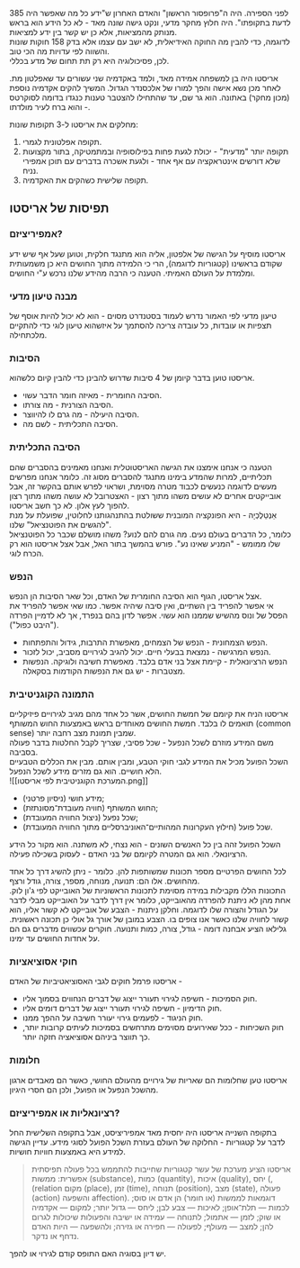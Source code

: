 385 לפני הספירה. היה ה"פרופסור הראשון" והאדם האחרון ש"ידע כל מה שאפשר היה לדעת בתקופתו". היה חלוץ מחקר מדעי, ונקט גישה שונה מאד - לא כל הידע הוא בראש מנותק מהמציאות, אלא כן יש קשר בין ידע למציאות.  
לדוגמה, כדי להבין מה החוקה האידיאלית, לא ישב עם עצמו אלא בדק 158 חוקות שונות והשווה לפי עדויות מה הכי טוב.  
לכן, פסיכולוגיה היא רק תת תחום של מדע בכללי.

אריסטו היה בן למשפחה אמידה מאד, ולמד באקדמיה שני עשורים עד שאפלטון מת. לאחר מכן נשא אישה והפך למורו של אלכסנדר הגדול. המשיך להקים אקדמיה נוספת (מכון מחקר) באתונה. הוא גר שם, עד שהתחילו להצטבר טענות כנגדו בדומה לסוקרטס - והוא ברח לעיר מולדתו.

מחלקים את אריסטו ל-3 תקופות שונות:
1. תקופה אפלטונית לגמרי.
2. תקופה יותר "מדעית" - יכולת לגעת פחות בפילוסופיה ובמתמטיקה, בתור מקצועות שלא דורשים אינטראקציה עם אף אחד - ולגעת אשכרה בדברים עם תוכן אמפירי נניח.
3. תקופה שלישית כשהקים את האקדמיה.

## תפיסות של אריסטו
### אמפיריציזם?
אריסטו מוסיף על הגישה של אלפטון, אליה הוא מתנגד חלקית, וטוען שעל אף שיש ידע שקודם בראשינו (קטגוריות לדוגמה), הרי כי הלמידה מתוך החושים היא כן משמעותית ומלמדת על העולם האמיתי. הטענה כי הרבה מהידע שלנו נרכש ע"י החושים.

### מבנה טיעון מדעי
טיעון מדעי לפי האמור נדרש לעמוד בסטנדרט מסוים - הוא לא יכול להיות אוסף של תצפיות או עובדות, כל עובדה צריכה להסתמך על איזשהוא טיעון לוגי כדי להתקיים מלכתחילה.

### הסיבות
אריסטו טוען בדבר קיומן של 4 סיבות שדרוש להבינן כדי להבין קיום כלשהוא.
- הסיבה החומרית - מאיזה חומר הדבר עשוי.
- הסיבה הצורנית - מה צורתו.
- הסיבה היעילה - מה גרם לו להיווצר.
- הסיבה התכליתית - לשם מה.
### הסיבה התכליתית  
הטענה כי אנחנו אימצנו את הגישה האריסטוטלית ואנחנו מאמינים בהסברים שהם תכליתיים, למרות שהמדע בימינו מתנגד להסברים מסוג זה. כלומר אנחנו מפרשים מעשים לדוגמה כנעשים לכבוד מטרה מסוימת, ושראוי לפרש אותם בהקשר זה, אבל אובייקטים אחרים לא עושים משהו מתוך רצון - האצטרובל לא עושה משהו מתוך רצון להפוך לעץ אלון. לא כך חשב אריסטו.  
אֵנְטֵלֶכְיָה - היא הפונקציה המובנית ששולטת בהתנהגותנו לחלוטין, שפועלת על מנת "להגשים את הפוטנציאל" שלנו.    
כלומר, כל הדברים בעולם נעים. מה גורם להם לנוע? משהו מושלם שכבר כל הפוטנציאל שלו ממומש - "המניע שאינו נע". פורש בהמשך בתור האל, אבל אצל אריסטו הוא רק הכרח לוגי.


### הנפש  
אצל אריסטו, הגוף הוא הסיבה החומרית של האדם, וכל שאר הסיבות הן הנפש.    
אי אפשר להפריד בין השתיים, ואין סיבה שיהיה אפשר. כמו שאי אפשר להפריד את הפסל של ונוס מהשיש שממנו הוא עשוי. אפשר לדון בהם בנפרד, אך לא לדמיין הפרדה ("היבט כפול").

- הנפש הצמחונית - הנפש של הצמחים, מאפשרת התרבות, גידול והתפתחות.
- הנפש המרגישה -  נמצאת בבעלי חיים. יכול להגיב לגירויים מסביב, יכול לזכור.
- הנפש הרציונאלית - קיימת אצל בני אדם בלבד. מאפשרת חשיבה ולוגיקה.
הנפשות מצטברות - יש גם את הנפשות הקודמות בסקאלה.

### התמונה הקוגניטיבית  
אריסטו הניח את קיומם של חמשת החושים, אשר כל אחד מהם מגיב לגירויים פיזיקליים תואמים לו בלבד. חמשת החושים מאוחדים בראש באמצעות החוש המשותף (common sense) שמבין תמונת מצב רחבה יותר.  
משם המידע מוזרם לשכל הנפעל - שכל פסיבי, שצריך לקבל החלטות בדבר פעולה בסביבה.  
השכל הפועל מכיל את המידע לגבי חוקי הטבע, ומבין אותם. מבין את הכללים הטבעיים הלא חושיים. הוא גם מזרים מידע לשכל הנפעל.  
![[המערכת הקוגניטיבית לפי אריסטו.png]]

-  מידע חושי (ניסיון פרטני);
- החוש המשותף (חוויה מעובדת־מסונתזת);
- שכל נפעל (ניצול החוויה המעובדת);
- שכל פועל (חילוץ העקרונות המהותיים־האוניברסליים מתוך החוויה המעובדת).

השכל הפועל זהה בין כל האנשים השונים - הוא נצחי, לא משתנה. הוא מקור כל הידע הרציונאלי. הוא גם המטרה לקיומם של בני האדם - לעסוק בשכילה פעילה.  
  
  
לכל החושים הפרטיים מספר תכונות שמשותפות להן. כלומר - ניתן להשיג דרך כל אחד מהחושים. אלו הם: תנועה, מנוחה, מספר, צורה, גודל ורצף.  
התכונות הללו מקבילות במידה מסוימת לתכונות הראשוניות של האובייקט לפי ג'ון לוק. אחת מהן לא ניתנת להפרדה מהאובייקט, כלומר אין דרך לדבר על האובייקט מבלי לדבר על הגודל והצורה שלו לדוגמה. וחלקן ניתנות - הצבע של אובייקט לא קשור אליו, הוא קשור לחוויה שלנו כאשר אנו צופים בו. הצבע במובן של אורך גל אולי כן תכונה ראשונית. גלילאו הציע אבחנה דומה - גודל, צורה, כמות ותנועה. חוקרים עכשווים מדברים גם הם על אחדות החושים עד ימינו.

### חוקי אסוציאציות
אריסטו פרמל חוקים לגבי האסוציאטיביות של האדם - 
- חוק הסמיכות - חשיפה לגירוי תעורר ייצוג של דברים הנחווים בסמוך אליו.
- חוק הדימיון - חשיפה לגירוי תעורר ייצוג של דברים דומים אליו.
- חוק הניגוד - לפעמים גירוי יעורר חשיבה על ההפך ממנו.
- חוק השכיחות - ככל שאירועים מסוימים מתרחשים בסמיכות לעיתים קרובות יותר, כך תווצר ביניהם אסוציאציה חזקה יותר.
### חלומות
אריסטו טען שחלומות הם שאריות של גירויים מהעולם החושי, כאשר הם מאבדים ארגון מהשכל הנפעל או הפועל, ולכן הם חסרי היגיון. 

### רציונאליות או אמפיריציזם?
בתקופה השנייה אריסטו היה יחסית מאד אמפיריציסט, אבל בתקופה השלישית החל לדבר על קטגוריות - החלוקה של העולם בעזרת השכל הפועל לסוגי מידע. עדיין הגישה למידע היא באמצעות חוויות חושיות. 
> אריסטו הציע מערכת של עשר קטגוריות שחייבות להתממש בכל פעולה תפיסתית אפשרית: ממשות (substance), כמות (quantity), איכות (quality), יחס (,(relation מקום (place), זמן (time), תנוחה (position), מצב (state), פעולה (action) והשפעה affection). דוגמאות לממשות (או חומר) הן אדם או סוס; לכמות — תלת־אופן; לאיכות — צבע לבן; ליחס — גדול יותר; למקום — אקדמיה או שוק; לזמן — אתמול; לתנוחה — עמידה או ישיבה והפעולות שיכולות לגרום להן; למצב — מעולף; לפעולה — חפירה או גזירה; ולהשפעה — היות האדם נדחף או נדקר.

יש דיון בסוגיה האם התופס קודם לגירוי או להפך.